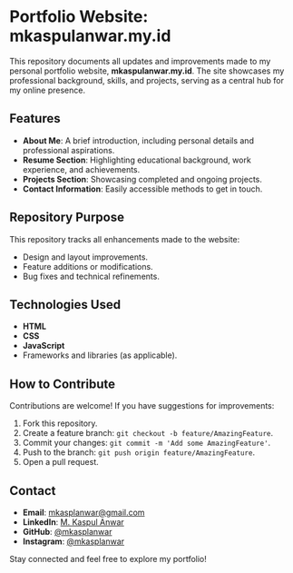 # Portfolio Website: mkaspulanwar.my.id

This repository documents all updates and improvements made to my personal portfolio website, **mkaspulanwar.my.id**. The site showcases my professional background, skills, and projects, serving as a central hub for my online presence.

## Features
- **About Me**: A brief introduction, including personal details and professional aspirations.
- **Resume Section**: Highlighting educational background, work experience, and achievements.
- **Projects Section**: Showcasing completed and ongoing projects.
- **Contact Information**: Easily accessible methods to get in touch.

## Repository Purpose
This repository tracks all enhancements made to the website:
- Design and layout improvements.
- Feature additions or modifications.
- Bug fixes and technical refinements.

## Technologies Used
- **HTML**
- **CSS**
- **JavaScript**
- Frameworks and libraries (as applicable).

## How to Contribute
Contributions are welcome! If you have suggestions for improvements:
1. Fork this repository.
2. Create a feature branch: `git checkout -b feature/AmazingFeature`.
3. Commit your changes: `git commit -m 'Add some AmazingFeature'`.
4. Push to the branch: `git push origin feature/AmazingFeature`.
5. Open a pull request.

## Contact
- **Email**: mkasplanwar@gmail.com
- **LinkedIn**: [M. Kaspul Anwar](https://www.linkedin.com/in/mkasplanwar/)
- **GitHub**: [@mkasplanwar](https://github.com/mkasplanwar)
- **Instagram**: [@mkasplanwar](https://www.instagram.com/mkasplanwar/)

Stay connected and feel free to explore my portfolio!
